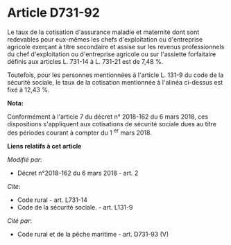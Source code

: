 # Article D731-92

Le taux de la cotisation d'assurance maladie et maternité dont sont redevables pour eux-mêmes les chefs d'exploitation ou
d'entreprise agricole exerçant à titre secondaire et assise sur les revenus professionnels du chef d'exploitation ou
d'entreprise agricole ou sur l'assiette forfaitaire définis aux articles L. 731-14 à L. 731-21 est de 7,48 %.

Toutefois, pour les personnes mentionnées à l'article L. 131-9 du code de la sécurité sociale, le taux de la cotisation
mentionnée à l'alinéa ci-dessus est fixé à 12,43 %.

**Nota:**

Conformément à l'article 7 du décret n° 2018-162 du 6 mars 2018, ces dispositions s'appliquent aux cotisations de sécurité
sociale dues au titre des périodes courant à compter du 1
  <sup>er</sup> mars 2018.

**Liens relatifs à cet article**

_Modifié par_:

  - Décret n°2018-162 du 6 mars 2018 - art. 2

_Cite_:

  - Code rural - art. L731-14
  - Code de la sécurité sociale. - art. L131-9

_Cité par_:

  - Code rural et de la pêche maritime - art. D731-93 (V)
